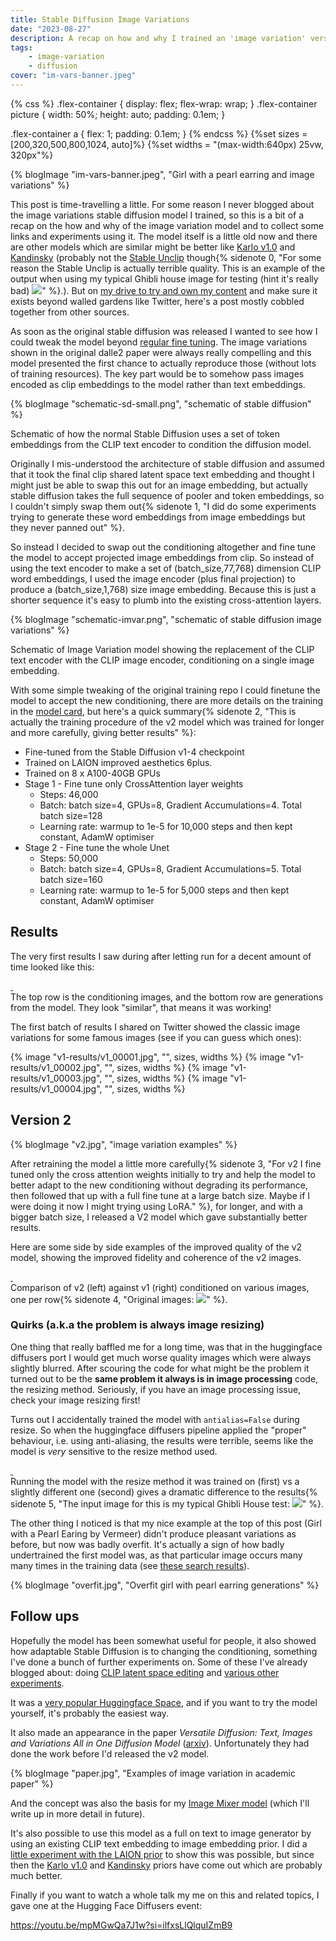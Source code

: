 ```yaml
---
title: Stable Diffusion Image Variations
date: "2023-08-27"
description: A recap on how and why I trained an 'image variation' version of Stable Diffusion
tags:
    - image-variation
    - diffusion
cover: "im-vars-banner.jpeg"
---
```


<script type="module">
import PhotoSwipeLightbox from '/photoswipe/photoswipe-lightbox.esm.js';
const lightbox = new PhotoSwipeLightbox({
  gallery: '#gallery--getting-started',
  children: 'a',
  pswpModule: () => import('/photoswipe/photoswipe.esm.js')
});
lightbox.init();
</script>
<link rel="stylesheet" href="/photoswipe/photoswipe.css">

{% css %}
.flex-container {
    display: flex;
    flex-wrap: wrap;
}
.flex-container picture {
    width: 50%;
    height: auto;
    padding: 0.1em;
}

.flex-container a {
    flex: 1;
    padding: 0.1em;
}
{% endcss %}
{%set sizes = [200,320,500,800,1024, auto]%}
{%set widths = "(max-width:640px) 25vw, 320px"%}

<link rel="stylesheet" href="/photoswipe/photoswipe.css">
{% blogImage "im-vars-banner.jpeg", "Girl with a pearl earring and image variations" %}

This post is time-travelling a little. For some reason I never blogged about the image variations stable diffusion model I trained, so this is a bit of a recap on the how and why of the image variation model and to collect some links and experiments using it. The model itself is a little old now and there are other models which are similar might be better like [Karlo v1.0](https://github.com/kakaobrain/karlo) and [Kandinsky](https://github.com/ai-forever/Kandinsky-2) (probably not the [Stable Unclip](https://github.com/Stability-AI/stablediffusion/blob/main/doc/UNCLIP.MD) though{% sidenote 0, "For some reason the Stable Unclip is actually terrible quality. This is an example of the output when using my typical Ghibli house image for testing (hint it's really bad) <img src='https://pbs.twimg.com/media/FstN1GJWIAEVprZ?format=jpg&name=medium'>" %}.). But on [my drive to try and own my content](/blog/2023/the-other-web) and make sure it exists beyond walled gardens like Twitter, here's a post mostly cobbled together from other sources.

As soon as the original stable diffusion was released I wanted to see how I could tweak the model beyond [regular fine tuning](/blog/2023/pokemon-generator). The image variations shown in the original dalle2 paper were always really compelling and this model presented the first chance to actually reproduce those (without lots of training resources). The key part would be to somehow pass images encoded as clip embeddings to the model rather than text embeddings.


{% blogImage "schematic-sd-small.png", "schematic of stable diffusion" %}

<div class="caption">
Schematic of how the normal Stable Diffusion uses a set of token embeddings from the CLIP text encoder to condition the diffusion model.
</div>


Originally I mis-understood the architecture of stable diffusion and assumed that it took the final clip shared latent space text embedding and thought I might just be able to swap this out for an image embedding, but actually stable diffusion takes the full sequence of pooler and token embeddings, so I couldn't simply swap them out{% sidenote 1, "I did do some experiments trying to generate these word embeddings from image embeddings but they never panned out" %}.

So instead I decided to swap out the conditioning altogether and fine tune the model to accept projected image embeddings from clip. So instead of using the text encoder to make a set of (batch_size,77,768) dimension CLIP word embeddings, I used the image encoder (plus final projection) to produce a (batch_size,1,768) size image embedding. Because this is just a shorter sequence it's easy to plumb into the existing cross-attention layers.


{% blogImage "schematic-imvar.png", "schematic of stable diffusion image variations" %}
<div class="caption">
Schematic of Image Variation model showing the replacement of the CLIP text encoder with the CLIP image encoder, conditioning on a single image embedding.
</div>

With some simple tweaking of the original training repo I could finetune the model to accept the new conditioning, there are more details on the training in the [model card](https://huggingface.co/lambdalabs/sd-image-variations-diffusers), but here's a quick summary{% sidenote 2, "This is actually the training procedure of the v2 model which was trained for longer and more carefully, giving better results" %}:

- Fine-tuned from the Stable Diffusion v1-4 checkpoint
- Trained on LAION improved aesthetics 6plus.
- Trained on 8 x A100-40GB GPUs
- Stage 1 - Fine tune only CrossAttention layer weights
    - Steps: 46,000
    - Batch: batch size=4, GPUs=8, Gradient Accumulations=4. Total batch size=128
    - Learning rate: warmup to 1e-5 for 10,000 steps and then kept constant, AdamW optimiser
- Stage 2 - Fine tune the whole Unet
    - Steps: 50,000
    - Batch: batch size=4, GPUs=8, Gradient Accumulations=5. Total batch size=160
    - Learning rate: warmup to 1e-5 for 5,000 steps and then kept constant, AdamW optimiser

## Results

The very first results I saw during after letting run for a decent amount of time looked like this:




<div class="pswp-gallery" id="gallery--getting-started">
    <div class="flex-container">
        <a href="first-training/training_1.jpg"
            data-pswp-width="2060"
            data-pswp-height="1036"
            target="_blank"
            >
            <img src="first-training/training_1.jpg" alt="" >
        </a>
        <a href="first-training/training_2.jpg"
            data-pswp-width="2060"
            data-pswp-height="1036"
            target="_blank"
            >
            <img src="first-training/training_2.jpg" alt="" >
        </a>
    </div>
</div>


<div class="caption">
The top row is the conditioning images, and the bottom row are generations from the model. They look "similar", that means it was working!
</div>

The first batch of results I shared on Twitter showed the classic image variations for some famous images (see if you can guess which ones):

<div class="flex-container">
{% image "v1-results/v1_00001.jpg", "", sizes, widths %}
{% image "v1-results/v1_00002.jpg", "", sizes, widths %}
{% image "v1-results/v1_00003.jpg", "", sizes, widths %}
{% image "v1-results/v1_00004.jpg", "", sizes, widths %}
</div>

## Version 2

{% blogImage "v2.jpg", "image variation examples" %}

After retraining the model a little more carefully{% sidenote 3, "For v2 I fine tuned only the cross attention weights initially to try and help the model to better adapt to the new conditioning without degrading its performance, then followed that up with a full fine tune at a large batch size. Maybe if I were doing it now I might trying using LoRA." %}, for longer, and with a bigger batch size, I released a V2 model which gave substantially better results.

Here are some side by side examples of the improved quality of the v2 model, showing the improved fidelity and coherence of the v2 images.

<div class="pswp-gallery" id="gallery--getting-started">
    <div class="flex-container">
        <a href="compare-v2.jpg"
            data-pswp-width="1024"
            data-pswp-height="1546"
            target="_blank"
            >
            <img src="compare-v2.jpg" alt="" >
        </a>
        <a href="compare-v1.jpg"
            data-pswp-width="1024"
            data-pswp-height="1546"
            target="_blank"
            >
            <img src="compare-v1.jpg" alt="" >
        </a>
    </div>
</div>
<div class="caption">
Comparison of v2 (left) against v1 (right) conditioned on various images, one per row{% sidenote 4, "Original images: <img src='compare-orig.jpg'>" %}.
</div>

### Quirks (a.k.a the problem is always image resizing)

One thing that really baffled me for a long time, was that in the huggingface diffusers port I would get much worse quality images which were always slightly blurred. After scouring the code for what might be the problem it turned out to be the __same problem it always is in image processing__ code, the resizing method. Seriously, if you have an image processing issue, check your image resizing first!

Turns out I accidentally trained the model with `antialias=False` during resize. So when the huggingface diffusers pipeline applied the "proper" behaviour, i.e. using anti-aliasing, the results were terrible, seems like the model is _very_ sensitive to the resize method used.


<div class="pswp-gallery" id="gallery--getting-started">
        <a href="v2-goodresize.jpg"
            data-pswp-width="2048"
            data-pswp-height="512"
            target="_blank"
            >
            <img src="v2-goodresize.jpg" alt="" >
        </a>
        <a href="v2-badresize.jpg"
            data-pswp-width="2048"
            data-pswp-height="512"
            target="_blank"
            >
            <img src="v2-badresize.jpg" alt="" >
        </a>
</div>
<div class="caption">
Running the model with the resize method it was trained on (first) vs a slightly different one (second) gives a dramatic difference to the results{% sidenote 5, "The input image for this is my typical Ghibli House test: <img src='/blog/2022/image-variation-experiments/output_6_0.jpg'>" %}.
</div>

The other thing I noticed is that my nice example at the top of this post (Girl with a Pearl Earing by Vermeer) didn't produce pleasant variations as before, but now was badly overfit. It's actually a sign of how badly undertrained the first model was, as that particular image occurs many many times in the training data (see [these search results](https://rom1504.github.io/clip-retrieval/?back=https%3A%2F%2Fknn.laion.ai&index=laion5B-H-14&useMclip=false&imageUrl=http%3A%2F%2Fmail.100besteverything.com%2F100beimages%2Fartists%2F2124_johannesvermeer1.jpg)).

{% blogImage "overfit.jpg", "Overfit girl with pearl earring generations" %}

## Follow ups

Hopefully the model has been somewhat useful for people, it also showed how adaptable Stable Diffusion is to changing the conditioning, something I've done a bunch of further experiments on. Some of these I've already blogged about: doing [CLIP latent space editing](/blog/2022/clip-latent-space) and [various other experiments](/blog/2022/image-variation-experiments).

It was a [very popular Huggingface Space](https://huggingface.co/spaces/lambdalabs/stable-diffusion-image-variations), and if you want to try the model yourself, it's probably the easiest way.

It also made an appearance in the paper _Versatile Diffusion: Text, Images and Variations All in One Diffusion Model_ ([arxiv](https://arxiv.org/abs/2211.08332)). Unfortunately they had done the work before I'd released the v2 model.

{% blogImage "paper.jpg", "Examples of image variation in academic paper" %}


And the concept was also the basis for my [Image Mixer model](https://huggingface.co/lambdalabs/image-mixer) (which I'll write up in more detail in future).

It's also possible to use this model as a full on text to image generator by using an existing CLIP text embedding to image embedding prior. I did a [little experiment with the LAION prior](https://github.com/justinpinkney/stable-diffusion/blob/main/examples/prior_2_sd.ipynb) to show this was possible, but since then the [Karlo v1.0](https://github.com/kakaobrain/karlo) and [Kandinsky](https://github.com/ai-forever/Kandinsky-2) priors have come out which are probably much better.

Finally if you want to watch a whole talk my me on this and related topics, I gave one at the Hugging Face Diffusers event:

https://youtu.be/mpMGwQa7J1w?si=ilfxsLlQlquIZmB9